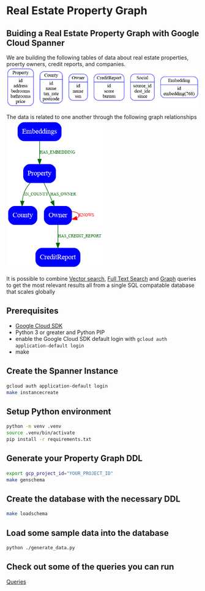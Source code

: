 #  Real Estate Property Graph

## Buiding a Real Estate Property Graph with Google Cloud Spanner

We are building the following tables of data about real estate properties, proerty owners, credit reports, and companies.
![datasources](./docs/datasources.png)

The data is related to one another through the following graph relationships
![graph](./docs/graph.png)

It is possible to combine [Vector search](https://cloud.google.com/blog/products/databases/how-spanner-vector-search-supports-generative-ai-apps), [Full Text Search](https://cloud.google.com/spanner/docs/full-text-search) and [Graph](https://cloud.google.com/spanner/docs/graph/overview) queries to get the most relevant results all from a single SQL compatable database that scales globally

## Prerequisites

- [Google Cloud SDK](https://cloud.google.com/sdk)
- Python 3 or greater and Python PIP 
- enable the Google Cloud SDK default login with `gcloud auth application-default login`
- make

## Create the Spanner Instance

```bash
gcloud auth application-default login
make instancecreate
```

## Setup Python environment

```bash
python -m venv .venv
source .venv/bin/activate
pip install -r requirements.txt 
```

## Generate your Property Graph DDL

```bash
export gcp_project_id="YOUR_PROJECT_ID"
make genschema
```

## Create the database with the necessary DDL

```bash
make loadschema
```

## Load some sample data into the database

```bash
python ./generate_data.py
```

## Check out some of the queries you can run

[Queries](./SampleQueries.md)

